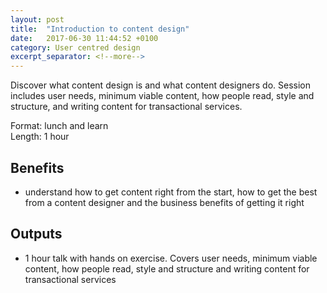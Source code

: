```yaml
---
layout: post
title:  "Introduction to content design"
date:   2017-06-30 11:44:52 +0100
category: User centred design
excerpt_separator: <!--more-->
---
```


Discover what content design is and what content designers do. Session includes user needs, minimum viable content, how people read, style and structure, and writing content for transactional services.

Format: lunch and learn  
Length: 1 hour

<!--more-->

## Benefits

- understand how to get content right from the start, how to get the best from a content designer and the business benefits of getting it right

## Outputs

- 1 hour talk with hands on exercise. Covers user needs, minimum viable content, how people read, style and structure and writing content for transactional services

